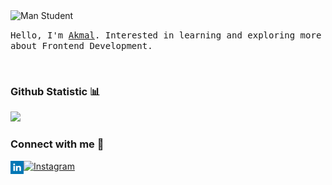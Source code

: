 <!-- <img src="https://raw.githubusercontent.com/coderjojo/coderjojo/master/img/github.gif" width=150> !-->
<img src="https://raw.githubusercontent.com/Tarikul-Islam-Anik/Animated-Fluent-Emojis/master/Emojis/People/Man%20Student.png" alt="Man Student" width="150" />
<p>
  <samp>
    Hello, I'm <a href="https://github.com/akmalryandi">Akmal</a>. Interested in learning and exploring more about Frontend Development. 
  </samp>
</p><br/>

### Github Statistic :bar_chart:
<p align="left">
<a href="https://github.com/akmalryandi">
<!--   <img height="180em" src="https://github-readme-stats-eight-theta.vercel.app/api?username=akmalryandi&show_icons=true&theme=tokyonight&include_all_commits=true&count_private=true"/> -->
  <img height="180em" src="https://github-readme-stats-eight-theta.vercel.app/api/top-langs/?username=akmalryandi&layout=compact&theme=tokyonight"/>
</a>
</p>

### Connect with me :rocket:
<a href="https://www.instagram.com/akmalryandi/">
 <img src="https://edent.github.io/SuperTinyIcons/images/svg/instagram.svg" width="21" title="Instagram">
</a>
<a href="https://www.linkedin.com/in/akmalryandi/">
  <img align="left" alt="Linkdin" width="21px" src="https://raw.githubusercontent.com/edent/SuperTinyIcons/099dc12b59179d07d534069bc8551718f786d91a/images/svg/linkedin.svg" />
</a>

<!--
### Hi there 👋
**akmalryandi/akmalryandi** is a ✨ _special_ ✨ repository because its `README.md` (this file) appears on your GitHub profile.

Here are some ideas to get you started:

- 🔭 I’m currently working on ...
- 🌱 I’m currently learning ...
- 👯 I’m looking to collaborate on ...
- 🤔 I’m looking for help with ...
- 💬 Ask me about ...
- 📫 How to reach me: ...
- 😄 Pronouns: ...
- ⚡ Fun fact: ...
-->
